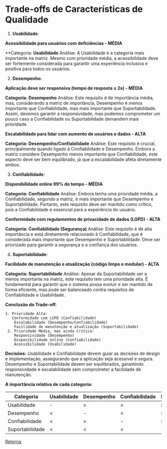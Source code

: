 # Trade-offs de Características de Qualidade

1. **Usabilidade**: 
   
**Acessibilidade para usuários com deficiências - MÉDIA**

**Categoria: **Usabilidade**
Análise: A Usabilidade é a categoria mais importante na matriz. Mesmo com prioridade média, a acessibilidade deve ser fortemente considerada para garantir uma experiência inclusiva e positiva para todos os usuários.

2. **Desempenho**: 
   
**Aplicação deve ser responsiva (tempo de resposta ≤ 2s) - MÉDIA**

 **Categoria: Desempenho**
 Análise: Este requisito é de importância média, mas, considerando a matriz de importância, Desempenho é menos importante que Confiabilidade, mas mais importante que Suportabilidade. Assim, devemos garantir a responsividade, mas podemos comprometer um pouco caso a Confiabilidade ou Suportabilidade demandem mais prioridade.

**Escalabilidade para lidar com aumento de usuários e dados - ALTA**

 **Categoria: Desempenho/Confiabilidade**
 Análise: Este requisito é crucial, principalmente quando ligado à Confiabilidade e Desempenho. Embora a matriz considere Desempenho menos importante que Confiabilidade, este aspecto deve ser bem equilibrado, já que a escalabilidade afeta diretamente ambos.

3. **Confiabilidade**: 
   
**Disponibilidade online 99% do tempo - MÉDIA**

**Categoria: Confiabilidade**
Análise: Embora tenha uma prioridade média, a Confiabilidade, segundo a matriz, é mais importante que Desempenho e Suportabilidade. Portanto, este requisito deve ser mantido como crítico, pois a Confiabilidade é essencial para a experiência do usuário. 

**Conformidade com regulamentos de privacidade de dados (LGPD) - ALTA**

**Categoria: Confiabilidade (Segurança)**
Análise: Este requisito é de alta importância e está diretamente relacionado à Confiabilidade, que é considerada mais importante que Desempenho e Suportabilidade. Deve ser priorizado para garantir a segurança e a confiança dos usuários.   


4. **Suportabilidade**:
   
 **Facilidade de manutenção e atualização (código limpo e modular) - ALTA**

 **Categoria: Suportabilidade**
 Análise: Apesar da Suportabilidade ser a menos importante na matriz, este requisito tem uma prioridade alta. É fundamental para garantir que o sistema possa evoluir e ser mantido de forma eficiente, mas pode ser balanceado contra requisitos de Confiabilidade e Usabilidade.  

**Conclusão do Trade-off**:

    1. Prioridade Alta:
       Conformidade com LGPD (Confiabilidade)
        Escalabilidade (Desempenho/Confiabilidade)
        Facilidade de manutenção e atualização (Suportabilidade)
     2. Prioridade Média, mas ainda Crítica:
        Responsividade (Desempenho)
        Disponibilidade online (Confiabilidade)
        Acessibilidade (Usabilidade)

**Decisões:**
Usabilidade e Confiabilidade devem guiar as decisões de design e implementação, assegurando que a aplicação seja acessível e segura.
Desempenho e Suportabilidade devem ser equilibrados, garantindo responsividade e escalabilidade sem comprometer a facilidade de manutenção.

**A importância relativa de cada categoria:**

| Categoria | Usabilidade | Desempenho | Confiabilidade | Suportabilidade |
| --- | --- | --- | --- | --- |
| Usabilidade | - | > | > | > |
| Desempenho | < | - | < | > |
| Confiabilidade | < | > | - | > |
| Suportabilidade | < | < | < | - |



[Retorna](../README.md)
